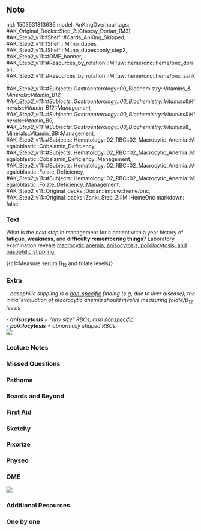 ## Note
nid: 1503531313636
model: AnKingOverhaul
tags: #AK_Original_Decks::Step_2::Cheesy_Dorian_(M3), #AK_Step2_v11::!Shelf::#Cards_AnKing_Skipped, #AK_Step2_v11::!Shelf::IM::no_dupes, #AK_Step2_v11::!Shelf::IM::no_dupes::only_step2, #AK_Step2_v11::#OME_banner, #AK_Step2_v11::#Resources_by_rotation::IM::uw::heme/onc::heme/onc_dorian, #AK_Step2_v11::#Resources_by_rotation::IM::uw::heme/onc::heme/onc_zanki, #AK_Step2_v11::#Subjects::Gastroenterology::00_Biochemistry::Vitamins_&_Minerals::Vitamin_B12, #AK_Step2_v11::#Subjects::Gastroenterology::00_Biochemistry::Vitamins_&_Minerals::Vitamin_B12::Management, #AK_Step2_v11::#Subjects::Gastroenterology::00_Biochemistry::Vitamins_&_Minerals::Vitamin_B9, #AK_Step2_v11::#Subjects::Gastroenterology::00_Biochemistry::Vitamins_&_Minerals::Vitamin_B9::Management, #AK_Step2_v11::#Subjects::Hematology::02_RBC::02_Macrocytic_Anemia::Megaloblastic::Cobalamin_Deficiency, #AK_Step2_v11::#Subjects::Hematology::02_RBC::02_Macrocytic_Anemia::Megaloblastic::Cobalamin_Deficiency::Management, #AK_Step2_v11::#Subjects::Hematology::02_RBC::02_Macrocytic_Anemia::Megaloblastic::Folate_Deficiency, #AK_Step2_v11::#Subjects::Hematology::02_RBC::02_Macrocytic_Anemia::Megaloblastic::Folate_Deficiency::Management, #AK_Step2_v11::Original_decks::Dorian::im::uw::heme/onc, #AK_Step2_v11::Original_decks::Zanki_Step_2::IM::HemeOnc
markdown: false

### Text
What is the <i>next step</i> in management for a patient with a
year history of <b>fatigue</b>, <b>weakness</b>, and <b>difficulty
remembering things</b>? Laboratory examination reveals
<u>macrocytic anemia, anisocytosis, poikilocytosis, and basophilic
stippling.</u>
<div>
  {{c1::Measure serum B<sub>12</sub> and folate levels}}
</div>

### Extra
<i>- basophilic stippling is a <u>non-specific</u> finding (e.g,
due to liver disease); the initial evaluation of macrocytic anemia
should involve measuring folate/B<sub>12</sub> levels</i>
<div>
  <i>- <b>anisocytosis</b> = "any size" RBCs, also
  <u>nonspecific.</u></i>
</div>
<div>
  <i>- <b>poikilocytosis</b> = abnormally shaped RBCs.</i>
</div>
<div>
  <div>
    <i><img src="macrocytosis.png"></i>
  </div>
</div>

### Lecture Notes


### Missed Questions


### Pathoma


### Boards and Beyond


### First Aid


### Sketchy


### Pixorize


### Physeo


### OME
<div class="ome-widget">
  <a href="https://onlinemeded.org?ref=anki"><img src=
  "_OME_AnkiFlashcards_General_4.png"></a>
</div>

### Additional Resources


### One by one

